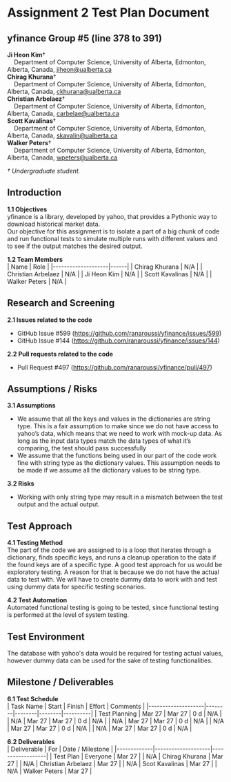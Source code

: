 # Assignment 2 Test Plan Document

## yfinance Group #5 (line 378 to 391)
**Ji Heon Kim**†<br>
&nbsp;&nbsp;&nbsp;&nbsp;Department of Computer Science, University of Alberta, Edmonton, Alberta, Canada, jiheon@ualberta.ca<br>
**Chirag Khurana**†<br>
&nbsp;&nbsp;&nbsp;&nbsp;Department of Computer Science, University of Alberta, Edmonton, Alberta, Canada, ckhurana@ualberta.ca <br>
**Christian Arbelaez**†<br>
&nbsp;&nbsp;&nbsp;&nbsp;Department of Computer Science, University of Alberta, Edmonton, Alberta, Canada, carbelae@ualberta.ca <br>
**Scott Kavalinas**†<br>
&nbsp;&nbsp;&nbsp;&nbsp;Department of Computer Science, University of Alberta, Edmonton, Alberta, Canada, skavalin@ualberta.ca <br>
**Walker Peters**†<br>
&nbsp;&nbsp;&nbsp;&nbsp;Department of Computer Science, University of Alberta, Edmonton, Alberta, Canada, wpeters@ualberta.ca <br>

*† Undergraduate student.*


## Introduction
**1.1 Objectives**<br>
yfinance is a library, developed by yahoo, that provides a Pythonic way to download historical market data.<br>
Our objective for this assignment is to isolate a part of a big chunk of code and run functional tests to simulate 
multiple runs with different values and to see if the output matches the desired output.

**1.2 Team Members**<br>
| Name               | Role |
|--------------------|------|
| Chirag Khurana     | N/A  |
| Christian Arbelaez | N/A  |
| Ji Heon Kim        | N/A  |
| Scott Kavalinas    | N/A  |
| Walker Peters      | N/A  |


## Research and Screening
**2.1 Issues related to the code**<br>
- GitHub Issue #599 (https://github.com/ranaroussi/yfinance/issues/599)
- GitHub Issue #144 (https://github.com/ranaroussi/yfinance/issues/144)

**2.2 Pull requests related to the code**<br>
- Pull Request #497 (https://github.com/ranaroussi/yfinance/pull/497)


## Assumptions / Risks
**3.1 Assumptions**<br>
- We assume that all the keys and values in the dictionaries are string type. This is a fair assumption to make 
since we do not have access to yahoo’s data, which means that we need to work with mock-up data. As long as the 
input data types match the data types of what it’s comparing, the test should pass successfully
- We assume that the functions being used in our part of the code work fine with string type as the dictionary 
values. This assumption needs to be made if we assume all the dictionary values to be string type.

**3.2 Risks**<br>
- Working with only string type may result in a mismatch between the test output and the actual output.


## Test Approach
**4.1 Testing Method**<br>
The part of the code we are assigned to is a loop that iterates through a dictionary, finds specific keys, and 
runs a cleanup operation to the data if the found keys are of a specific type. A good test approach for us would 
be exploratory testing. A reason for that is because we do not have the actual data to test with. We will have to 
create dummy data to work with and test using dummy data for specific testing scenarios. 

**4.2 Test Automation**<br>
Automated functional testing is going to be tested, since functional testing is performed at the level of system testing.


## Test Environment
The database with yahoo's data would be required for testing actual values, however dummy data can be used for the sake of testing functionalities.

## Milestone / Deliverables
**6.1 Test Schedule**<br>
| Task Name          | Start  | Finish | Effort | Comments |
|--------------------|--------|--------|--------|----------|
| Test Planning      | Mar 27 | Mar 27 | 0 d    | N/A      |
| N/A                | Mar 27 | Mar 27 | 0 d    | N/A      |
| N/A                | Mar 27 | Mar 27 | 0 d    | N/A      |
| N/A                | Mar 27 | Mar 27 | 0 d    | N/A      |
| N/A                | Mar 27 | Mar 27 | 0 d    | N/A      |

**6.2 Deliverables**<br>
| Deliverable | For                | Date / Milestone |
|-------------|--------------------|------------------|
| Test Plan   | Everyone           | Mar 27           |
| N/A         | Chirag Khurana     | Mar 27           |
| N/A         | Christian Arbelaez | Mar 27           |
| N/A         | Scot Kavalinas     | Mar 27           |
| N/A         | Walker Peters      | Mar 27           |
